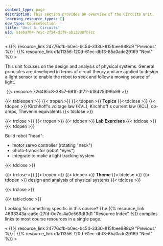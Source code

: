 ```yaml
---
content_type: page
description: This section provides an overview of the Circuits unit.
learning_resource_types: []
ocw_type: CourseSection
title: 'Unit 3: Circuits'
uid: a1eba704-7e5c-2f54-d1f9-ab12008fb7cc
---
```


« {{% resource_link 24776cfb-b0ec-bc54-3330-815fbee988c9 "Previous" %}} | {{% resource_link c1a11356-f20d-61ec-dbf3-85a0ade29169 "Next" %}} »

This unit focuses on the design and analysis of physical systems. General principles are developed in terms of circuit theory and are applied to design a light sensor to enable the robot to seek and follow a moving source of light.

 {{< resource 726495c8-3857-681f-df72-b18425399b99 >}}

{{< tableopen >}}
{{< tropen >}}
{{< tdopen >}}
**Topics**
{{< tdclose >}}
{{< tdopen >}}
Kirchhoff's voltage law (KVL), Kirchhoff's current law (KCL), op-amps, Thevenin equivalents
{{< tdclose >}}

{{< trclose >}}
{{< tropen >}}
{{< tdopen >}}
**Lab Exercises**
{{< tdclose >}}
{{< tdopen >}}


Build robot "head":

*   motor servo controller (rotating "neck")
*   photo-transistor (robot "eyes")
*   integrate to make a light tracking system


{{< tdclose >}}

{{< trclose >}}
{{< tropen >}}
{{< tdopen >}}
**Theme**
{{< tdclose >}}
{{< tdopen >}}
design and analysis of physical systems
{{< tdclose >}}

{{< trclose >}}

{{< tableclose >}}

Looking for something specific in this course? The {{% resource_link 4693343a-ca6c-27fd-0d7c-4a0c569df3d1 "Resource Index" %}} compiles links to most course resources in a single page.

« {{% resource_link 24776cfb-b0ec-bc54-3330-815fbee988c9 "Previous" %}} | {{% resource_link c1a11356-f20d-61ec-dbf3-85a0ade29169 "Next" %}} »